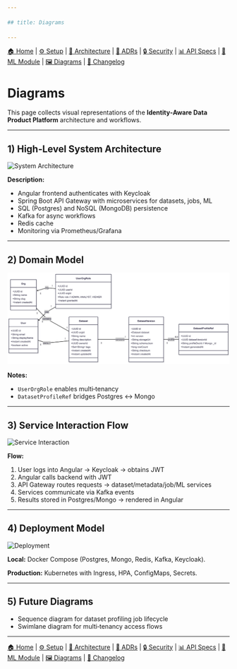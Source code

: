 ```yaml
---

## title: Diagrams

---
```


[🏠 Home](index.md) | [⚙ Setup](setup.md) | [📐 Architecture](architecture.md) | [📜 ADRs](ADRs) | [🔒 Security](security.md) | [📊 API Specs](api-specs.md) | [🤖 ML Module](ml-module.md) | [🖼 Diagrams](diagrams.md) | [📝 Changelog](CHANGELOG.md)

# Diagrams

This page collects visual representations of the **Identity‑Aware Data Product Platform** architecture and workflows.

---

## 1) High‑Level System Architecture

![System Architecture](diagrams/system-architecture.png)

**Description:**

* Angular frontend authenticates with Keycloak
* Spring Boot API Gateway with microservices for datasets, jobs, ML
* SQL (Postgres) and NoSQL (MongoDB) persistence
* Kafka for async workflows
* Redis cache
* Monitoring via Prometheus/Grafana

---

## 2) Domain Model

![Domain Model](diagrams/domain.png)

**Notes:**

* `UserOrgRole` enables multi‑tenancy
* `DatasetProfileRef` bridges Postgres ↔ Mongo

---

## 3) Service Interaction Flow

![Service Interaction](diagrams/service-interaction.png)

**Flow:**

1. User logs into Angular → Keycloak → obtains JWT
2. Angular calls backend with JWT
3. API Gateway routes requests → dataset/metadata/job/ML services
4. Services communicate via Kafka events
5. Results stored in Postgres/Mongo → rendered in Angular

---

## 4) Deployment Model

![Deployment](diagrams/deployment.png)

**Local:** Docker Compose (Postgres, Mongo, Redis, Kafka, Keycloak).

**Production:** Kubernetes with Ingress, HPA, ConfigMaps, Secrets.

---

## 5) Future Diagrams

* Sequence diagram for dataset profiling job lifecycle
* Swimlane diagram for multi‑tenancy access flows

---

[🏠 Home](index.md) | [⚙ Setup](setup.md) | [📐 Architecture](architecture.md) | [📜 ADRs](ADRs) | [🔒 Security](security.md) | [📊 API Specs](api-specs.md) | [🤖 ML Module](ml-module.md) | [🖼 Diagrams](diagrams.md) | [📝 Changelog](CHANGELOG.md)

